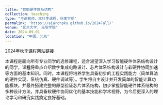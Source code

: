 ```yaml
---
title: "智能硬件体系结构"
collection: teaching
type: "主讲教师，本科生课程，秋季学期"
permalink: 'https://aiarchpku.github.io/2024Fall/'
venue: "北京大学, 元培学院"
date: 2024-09-01
location: "中国，北京"
---
```


<p><a href="https://aiarchpku.github.io/2024Fall/">2024年秋季课程网站链接</a></p>

本课程是面向所有专业同学的选修课程，适合渴望深入学习智能硬件体系结构设计的同学。课程将重点介绍数字集成电路设计、芯片体系结构设计与软硬件协同加速等方面的基本知识。同时，本课程将培养学生具备初步的工程实践能力（简单算法的硬件实现、系统仿真、硬件调试等）。学生将自主设计并开发简单的智能计算功能模块，并最终搭建完整的原型验证芯片体系结构，初步掌握智能硬件体系结构的多种设计方法，并具备软硬件协同优化的基本技能和学术视野，为今后更深入的理论学习和研究实践奠定良好基础。
